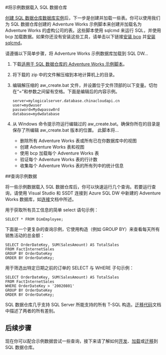 <properties
   pageTitle="将示例数据载入 SQL 数据仓库 | Azure"
   description="将示例数据载入 SQL 数据仓库"
   services="sql-data-warehouse"
   documentationCenter="NA"
   authors="lodipalm"
   manager="barbkess"
   editor=""/>

<tags
   ms.service="sql-data-warehouse"
   ms.date="03/23/2016"
   wacn.date="06/06/2016"/>

#将示例数据载入 SQL 数据仓库

[创建 SQL 数据仓库数据库实例][create a SQL Data Warehouse database instance]后，下一步是创建并加载一些表。你可以使用我们为 SQL 数据仓库创建的 Adventure Works 示例脚本来创建并加载名为 Adventure Works 的虚构公司的表。这些脚本使用 sqlcmd 来运行 SQL，并使用 bcp 加载数据。如果你还没有安装这些工具，请单击以下链接[安装 bcp][] 并[安装 sqlcmd][]。

请遵循以下简单步骤，将 Adventure Works 示例数据库加载到 SQL DW...

1. 下载[适用于 SQL 数据仓库的 Adventure Works 示例脚本][]。

2. 将下载的 zip 中的文件解压缩到本地计算机上的目录。

3. 编辑解压缩的 aw\_create.bat 文件，并设置位于文件顶部的以下变量。切勿在“=”和参数之间留有空格。下面是编辑后的内容示例。

    ```
    server=mylogicalserver.database.chinacloudapi.cn
    user=mydwuser
    password=Mydwpassw0rd
    database=mydwdatabase
    ```

4. 从 Windows 命令提示符运行编辑过的 aw\_create.bat。确保你所在的目录是保存了所编辑 aw\_create.bat 版本的位置。
此脚本将...
	* 删除所有 Adventure Works 表或所有已在你数据库中的视图
	* 创建 Adventure Works 表和视图
	* 使用 bcp 加载每个 Adventure Works 表
	* 验证每个 Adventure Works 表的行计数
	* 收集每个 Adventure Works 表的所有列中的统计信息


##查询示例数据

将一些示例数据载入 SQL 数据仓库后，你可以快速运行几个查询。若要运行查询，请使用 Visual Studio 和 SSDT 连接到 Azure SQL DW 中新建的 Adventure Works 数据库，如[连接][]文档中所述。

用于获取所有员工信息的简单 select 语句示例：

```
SELECT * FROM DimEmployee;
```

下面是一个更复杂的查询示例，它使用构造（例如 GROUP BY）来查看每天所有销售活动的总金额：

```
SELECT OrderDateKey, SUM(SalesAmount) AS TotalSales
FROM FactInternetSales
GROUP BY OrderDateKey
ORDER BY OrderDateKey;
```

用于筛选出特定日期之前的订单的 SELECT 与 WHERE 子句示例：

```
SELECT OrderDateKey, SUM(SalesAmount) AS TotalSales
FROM FactInternetSales
WHERE OrderDateKey > '20020801'
GROUP BY OrderDateKey
ORDER BY OrderDateKey;
```

SQL 数据仓库几乎支持 SQL Server 所能支持的所有 T-SQL 构造。[迁移代码][]文档中描述了两者的所有差别。

## 后续步骤
现在你可以配合示例数据尝试一些查询，接下来请了解如何[开发][]、[加载][]或[迁移][]到 SQL 数据仓库。

<!--Image references-->

<!--Article references-->
[迁移]: /documentation/articles/sql-data-warehouse-overview-migrate
[开发]: /documentation/articles/sql-data-warehouse-overview-develop
[加载]: /documentation/articles/sql-data-warehouse-overview-load
[连接]: /documentation/articles/sql-data-warehouse-get-started-connect
[迁移代码]: /documentation/articles/sql-data-warehouse-migrate-code
[create a SQL Data Warehouse database instance]: /documentation/articles/sql-data-warehouse-get-started-provision
[安装 bcp]: /documentation/articles/sql-data-warehouse-load-with-bcp
[安装 sqlcmd]: /documentation/articles/sql-data-warehouse-get-started-connect-query

<!--Other Web references-->
[适用于 SQL 数据仓库的 Adventure Works 示例脚本]: https://migrhoststorage.blob.core.windows.net/sqldwsample/AdventureWorksSQLDW2012.zip

<!---HONumber=Mooncake_0530_2016-->